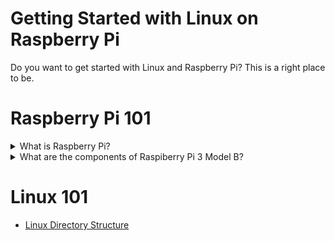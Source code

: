 # Getting Started with Linux on Raspberry Pi

Do you want to get started with Linux and Raspberry Pi? This is a right place to be.

# Raspberry Pi 101


<details> 
  <summary>What is Raspberry Pi? </summary>
  Raspberry Pi is credit-card sized computer system.

  </table>
</details>

<details> 
  <summary>What are the components of Raspiberry Pi 3 Model B? </summary>
  Its components are listed below:
  - USB Port x4
  - LAN port
  - In-built WiFi Module
  - Display Port
  - HDMI Port for Video Output
  - Charging Port
  - Memory Card
  - Audio & Video Jack
  - MicroSD Slot
  - On-board Bluetooth 4.1 WiFI
  GPIO Pins
  </table>
</details>






# Linux 101

- [Linux Directory Structure]()


